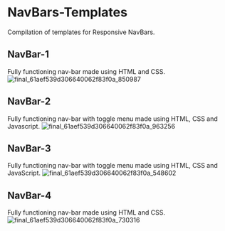 # NavBars-Templates

Compilation of templates for Responsive NavBars.

## NavBar-1
Fully functioning nav-bar made using HTML and CSS. 
![final_61aef539d306640062f83f0a_850987](https://user-images.githubusercontent.com/80093500/144975372-7241e3ee-cd0e-4f0f-a4a8-467c7d45dfae.gif)

## NavBar-2
Fully functioning nav-bar with toggle menu made using HTML, CSS and Javascript.
![final_61aef539d306640062f83f0a_963256](https://user-images.githubusercontent.com/80093500/144975945-ac95d9ea-df3b-4a2c-bf55-d429e43d8f9d.gif)

## NavBar-3 
Fully functioning nav-bar with toggle menu made using HTML, CSS and JavaScript.
![final_61aef539d306640062f83f0a_548602](https://user-images.githubusercontent.com/80093500/144976235-a5992e36-f7f4-47e5-9b87-586b6fef3df6.gif)

## NavBar-4
Fully functioning nav-bar made using HTML and CSS.
![final_61aef539d306640062f83f0a_730316](https://user-images.githubusercontent.com/80093500/144976352-03fde1e7-1388-4147-8882-8dd756db330c.gif)

